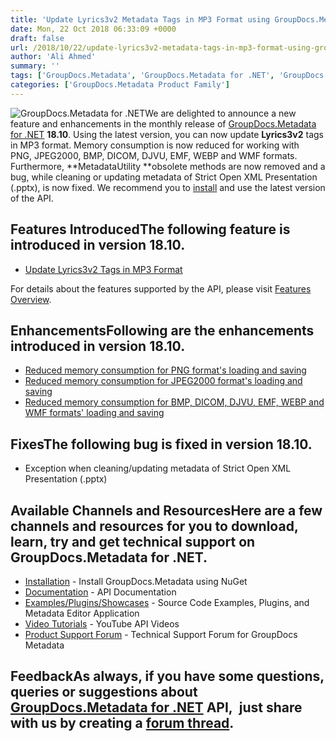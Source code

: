 ```yaml
---
title: 'Update Lyrics3v2 Metadata Tags in MP3 Format using GroupDocs.Metadata for .NET 18.10'
date: Mon, 22 Oct 2018 06:33:09 +0000
draft: false
url: /2018/10/22/update-lyrics3v2-metadata-tags-in-mp3-format-using-groupdocs.metadata-for-.net-18.10/
author: 'Ali Ahmed'
summary: ''
tags: ['GroupDocs.Metadata', 'GroupDocs.Metadata for .NET', 'GroupDocs.Metadata for .NET Releases']
categories: ['GroupDocs.Metadata Product Family']
---
```


![GroupDocs.Metadata for .NET](http://blog.groupdocs.com/wp-content/uploads/sites/4/2017/06/groupdocs-metadata-net.png "GroupDocs-Metadata-theme-100x100")We are delighted to announce a new feature and enhancements in the monthly release of [GroupDocs.Metadata for .NET](https://products.groupdocs.com/metadata/net) **18.10**. Using the latest version, you can now update **Lyrics3v2** tags in MP3 format. Memory consumption is now reduced for working with PNG, JPEG2000, BMP, DICOM, DJVU, EMF, WEBP and WMF formats. Furthermore, **MetadataUtility **obsolete methods are now removed and a bug, while cleaning or updating metadata of Strict Open XML Presentation (.pptx), is now fixed. We recommend you to [install](https://www.nuget.org/packages/GroupDocs.Metadata/) and use the latest version of the API.

## Features IntroducedThe following feature is introduced in version **18.10**.

*   [Update Lyrics3v2 Tags in MP3 Format](https://docs.groupdocs.com/metadata/net)

For details about the features supported by the API, please visit [Features Overview](https://docs.groupdocs.com/display/metadatanet/Features+Overview).

## EnhancementsFollowing are the enhancements introduced in version **18.10**.

*   [Reduced memory consumption for PNG format's loading and saving](https://docs.groupdocs.com/metadata/net)
*   [Reduced memory consumption for JPEG2000 format's loading and saving](https://docs.groupdocs.com/metadata/net)
*   [Reduced memory consumption for BMP, DICOM, DJVU, EMF, WEBP and WMF formats' loading and saving](https://docs.groupdocs.com/metadata/net)

## FixesThe following bug is fixed in version **18.10**.

*   Exception when cleaning/updating metadata of Strict Open XML Presentation (.pptx)

## Available Channels and ResourcesHere are a few channels and resources for you to download, learn, try and get technical support on GroupDocs.Metadata for .NET.

*   [Installation](https://www.nuget.org/packages/GroupDocs.Metadata/ "GroupDocs.Metadata Nuget Package") - Install GroupDocs.Metadata using NuGet
*   [Documentation](https://docs.groupdocs.com/display/metadatanet/Getting+Started "Metadata API documentation") - API Documentation
*   [Examples/Plugins/Showcases](https://github.com/groupdocs-metadata/GroupDocs.Metadata-for-.NET/tree/master/Examples "How to use Metadata API") - Source Code Examples, Plugins, and Metadata Editor Application
*   [Video Tutorials](https://www.youtube.com/watch?v=hOJ0eOtuWUs&list=PL25CTxMCj5vOw2EECdY7g2z4O2odafxC_ "Metadata API YouTube Tutorials") - YouTube API Videos
*   [Product Support Forum](https://forum.groupdocs.com/c/metadata) - Technical Support Forum for GroupDocs Metadata

## FeedbackAs always, if you have some questions, queries or suggestions about [GroupDocs.Metadata for .NET](https://products.groupdocs.com/metadata/net ".NET Metadata API") API,  just share with us by creating a [forum thread](https://forum.groupdocs.com/c/metadata).





